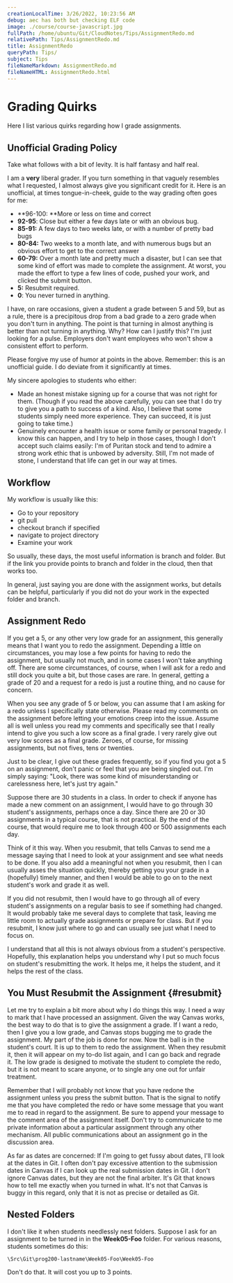 ```yaml
---
creationLocalTime: 3/26/2022, 10:23:56 AM
debug: aec has both but checking ELF code
image: ./course/course-javascript.jpg
fullPath: /home/ubuntu/Git/CloudNotes/Tips/AssignmentRedo.md
relativePath: Tips/AssignmentRedo.md
title: AssignmentRedo
queryPath: Tips/
subject: Tips
fileNameMarkdown: AssignmentRedo.md
fileNameHTML: AssignmentRedo.html
---
```



<!-- toc -->
<!-- tocstop -->

# Grading Quirks

Here I list various quirks regarding how I grade assignments.

## Unofficial Grading Policy

Take what follows with a bit of levity. It is half fantasy and half real.

I am a **very** liberal grader. If you turn something in that vaguely resembles what I requested, I almost always give you significant credit for it. Here is an unofficial, at times tongue-in-cheek, guide to the way grading often goes for me:

*   **96-100: **More or less on time and correct
*   **92-95**: Close but either a few days late or with an obvious bug.
*   **85-91:** A few days to two weeks late, or with a number of pretty bad bugs
*   **80-84:** Two weeks to a month late, and with numerous bugs but an obvious effort to get to the correct answer
*   **60-79:** Over a month late and pretty much a disaster, but I can see that some kind of effort was made to complete the assignment. At worst, you made the effort to type a few lines of code, pushed your work, and clicked the submit button.
*   **5:** Resubmit required.
*   **0**: You never turned in anything.

I have, on rare occasions, given a student a grade between 5 and 59, but as a rule, there is a precipitous drop from a bad grade to a zero grade when you don't turn in anything. The point is that turning in almost anything is better than not turning in anything. Why? How can I justify this? I'm just looking for a pulse. Employers don't want employees who won't show a consistent effort to perform.

Please forgive my use of humor at points in the above. Remember: this is an unofficial guide. I do deviate from it significantly at times.

My sincere apologies to students who either:

*   Made an honest mistake signing up for a course that was not right for them. (Though if you read the above carefully, you can see that I do try to give you a path to success of a kind. Also, I believe that some students simply need more experience. They can succeed, it is just going to take time.)
*   Genuinely encounter a health issue or some family or personal tragedy. I know this can happen, and I try to help in those cases, though I don't accept such claims easily: I'm of Puritan stock and tend to admire a strong work ethic that is unbowed by adversity. Still, I'm not made of stone, I understand that life can get in our way at times.

## Workflow

My workflow is usually like this:

- Go to your repository
- git pull
- checkout branch if specified
- navigate to project directory
- Examine your work

So usually, these days, the most useful information is branch and folder. But if the link you provide points to branch and folder in the cloud, then that works too.

In general, just saying you are done with the assignment works, but details can be helpful, particularly if you did not do your work in the expected folder and branch.

## Assignment Redo

If you get a 5, or any other very low grade for an assignment, this generally means that I want you to redo the assignment. Depending a little on circumstances, you may lose a few points for having to redo the assignment, but usually not much, and in some cases I won't take anything off. There are some circumstances, of course, when I will ask for a redo and still dock you quite a bit, but those cases are rare. In general, getting a grade of 20 and a request for a redo is just a routine thing, and no cause for concern.

When you see any grade of 5 or below, you can assume that I am asking for a redo unless I specifically state otherwise. Please read my comments  on the assignment before letting your emotions creep into the issue. Assume all is well unless you read my comments and specifically see that I really intend to give you such a low score as a final grade. I very rarely give out very low scores as a final grade. Zeroes, of course, for missing assignments, but not fives, tens or twenties.

Just to be clear, I give out these grades frequently, so if you find you got a 5 on an assignment, don't panic or feel that you are being singled out. I'm simply saying: "Look, there was some kind of misunderstanding or carelessness here, let's just try again."

Suppose there are 30 students in a class. In order to check if anyone has made a new comment on an assignment, I would have to go through 30 student's assignments, perhaps once a day. Since there are 20 or 30 assignments in a typical course, that is not practical. By the end of the course, that would require me to look through 400 or 500 assignments each day.

Think of it this way. When you resubmit, that tells Canvas to send me a message saying that I need to look at your assignment and see what needs to be done. If you also add a meaningful not when you resubmit, then I can usually asses the situation quickly, thereby getting you your grade in a (hopefully) timely manner, and then I would be able to go on to the next student's work and grade it as well.

If you did not resubmit, then I would have to go through all of every student's assignments on a regular basis to see if something had changed. It would probably take me several days to complete that task, leaving me little room to actually grade assignments or prepare for class. But if you resubmit, I know just where to go and can usually see just what I need to focus on.

I understand that all this is not always obvious from a student's perspective. Hopefully, this explanation helps you understand why I put so much focus on student's resubmitting the work. It helps me, it helps the student, and it helps the rest of the class.

## You Must Resubmit the Assignment {#resubmit}

Let me try to explain a bit more about why I do things this way. I need a way to mark that I have processed an assignment. Given the way Canvas works, the best way to do that is to give the assignment a grade. If I want a redo, then I give you a low grade, and Canvas stops bugging me to grade the assignment. My part of the job is done for now. Now the ball is in the student's court. It is up to them to redo the assignment. When they resubmit it, then it will appear on my to-do list again, and I can go back and regrade it. The low grade is designed to motivate the student to complete the redo, but it is not meant to scare anyone, or to single any one out for unfair treatment.

Remember that I will probably not know that you have redone the assignment unless you press the submit button. That is the signal to notify me that you have completed the redo or have some message that you want me to read in regard to the assignment. Be sure to append your message to the comment area of the assignment itself. Don't try to communicate to me private information about a particular assignment through any other mechanism. All public communications about an assignment go in the discussion area.

As far as dates are concerned: If I'm going to get fussy about dates, I'll look at the dates in Git. I often don't pay excessive attention to the submission dates in Canvas if I can look up the real submission dates in Git. I don't ignore Canvas dates, but they are not the final arbiter. It's Git that knows how to tell me exactly when you turned in what. It's not that Canvas is buggy in this regard, only that it is not as precise or detailed as Git.


## Nested Folders

I don't like it when students needlessly nest folders. Suppose I ask for an assignment to be turned in in the **Week05-Foo** folder. For various reasons, students sometimes do this:

    \Src\Git\prog200-lastname\Week05-Foo\Week05-Foo

Don't do that. It will cost you up to 3 points.
